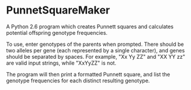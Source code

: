 PunnetSquareMaker
=================

A Python 2.6 program which creates Punnett squares and calculates potential offspring genotype frequencies.

To use, enter genotypes of the parents when prompted. There should be two alleles per gene (each represented by a single character), and genes should be separated by spaces.
For example, "Xx Yy ZZ" and "XX YY zz" are valid input strings, while "XxYyZZ" is not. 

The program will then print a formatted Punnett square, and list the genotype frequencies for each distinct resulting genotype.
